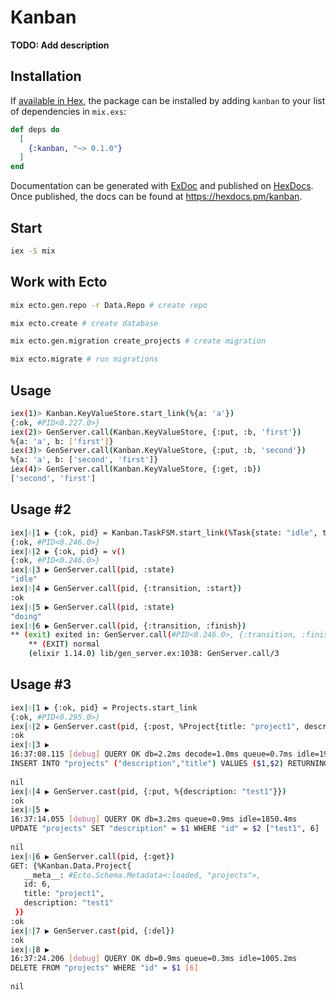 # Kanban

**TODO: Add description**

## Installation

If [available in Hex](https://hex.pm/docs/publish), the package can be installed
by adding `kanban` to your list of dependencies in `mix.exs`:

```elixir
def deps do
  [
    {:kanban, "~> 0.1.0"}
  ]
end
```

Documentation can be generated with [ExDoc](https://github.com/elixir-lang/ex_doc)
and published on [HexDocs](https://hexdocs.pm). Once published, the docs can
be found at <https://hexdocs.pm/kanban>.

## Start
```bash
iex -S mix
```

## Work with Ecto
```bash
mix ecto.gen.repo -r Data.Repo # create repo

mix ecto.create # create database

mix ecto.gen.migration create_projects # create migration

mix ecto.migrate # run migrations
```

## Usage
```bash
iex(1)> Kanban.KeyValueStore.start_link(%{a: 'a'})
{:ok, #PID<0.227.0>}
iex(2)> GenServer.call(Kanban.KeyValueStore, {:put, :b, 'first'})
%{a: 'a', b: ['first']}
iex(3)> GenServer.call(Kanban.KeyValueStore, {:put, :b, 'second'})
%{a: 'a', b: ['second', 'first']}
iex(4)> GenServer.call(Kanban.KeyValueStore, {:get, :b})
['second', 'first']
```

## Usage #2
```bash
iex|💧|1 ▶ {:ok, pid} = Kanban.TaskFSM.start_link(%Task{state: "idle", title: "title"})
{:ok, #PID<0.246.0>}
iex|💧|2 ▶ {:ok, pid} = v()
{:ok, #PID<0.246.0>}
iex|💧|3 ▶ GenServer.call(pid, :state)
"idle"
iex|💧|4 ▶ GenServer.call(pid, {:transition, :start})
:ok
iex|💧|5 ▶ GenServer.call(pid, :state)               
"doing"
iex|💧|6 ▶ GenServer.call(pid, {:transition, :finish})
** (exit) exited in: GenServer.call(#PID<0.246.0>, {:transition, :finish}, 5000)
    ** (EXIT) normal
    (elixir 1.14.0) lib/gen_server.ex:1038: GenServer.call/3
```

## Usage #3
```bash
iex|💧|1 ▶ {:ok, pid} = Projects.start_link
{:ok, #PID<0.295.0>}
iex|💧|2 ▶ GenServer.cast(pid, {:post, %Project{title: "project1", description: "project1"}})
:ok
iex|💧|3 ▶ 
16:37:08.115 [debug] QUERY OK db=2.2ms decode=1.0ms queue=0.7ms idle=1909.3ms
INSERT INTO "projects" ("description","title") VALUES ($1,$2) RETURNING "id" ["project1", "project1"]
 
nil
iex|💧|4 ▶ GenServer.cast(pid, {:put, %{description: "test1"}})
:ok
iex|💧|5 ▶ 
16:37:14.055 [debug] QUERY OK db=3.2ms queue=0.9ms idle=1850.4ms
UPDATE "projects" SET "description" = $1 WHERE "id" = $2 ["test1", 6]
 
nil
iex|💧|6 ▶ GenServer.call(pid, {:get})
GET: {%Kanban.Data.Project{
   __meta__: #Ecto.Schema.Metadata<:loaded, "projects">,
   id: 6,
   title: "project1",
   description: "test1"
 }}
:ok
iex|💧|7 ▶ GenServer.cast(pid, {:del}) 
:ok
iex|💧|8 ▶ 
16:37:24.206 [debug] QUERY OK db=0.9ms queue=0.3ms idle=1005.2ms
DELETE FROM "projects" WHERE "id" = $1 [6]
 
nil
```
